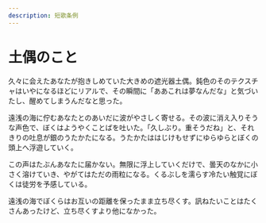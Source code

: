 ```yaml
---
description: 短歌条例
---
```


# 土偶のこと

久々に会えたあなたが抱きしめていた大きめの遮光器土偶。鈍色のそのテクスチャはいやになるほどにリアルで、その瞬間に「ああこれは夢なんだな」と気づいたし、醒めてしまうんだなと思った。

遠浅の海に佇むあなたとのあいだに波がやさしく寄せる。その波に消え入りそうな声色で、ぼくはようやくことばを吐いた。「久しぶり。重そうだね」と、それきりの吐息が銀のうたかたになる。うたかたははじけもせずにゆらゆらとぼくの頭上へ浮遊していく。

この声はたぶんあなたに届かない。無限に浮上していくだけで、曇天のなかに小さく溶けていき、やがてはただの雨粒になる。くるぶしを濡らす冷たい触覚にぼくは徒労を予感している。

遠浅の海でぼくらはお互いの距離を保ったまま立ち尽くす。訊ねたいことはたくさんあったけど、立ち尽くすより他になかった。


